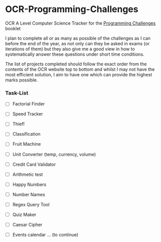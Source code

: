 # OCR-Programming-Challenges
OCR A Level Computer Science
Tracker for the [Programming Challenges](https://www.ocr.org.uk/Images/260930-coding-challenges-booklet.pdf) booklet

I plan to complete all or as many as possible of the challenges as I can before the end of the year, as not only can they be asked in exams (or iterations of them) but they also give me a good view in how to systematically answer these questions under short time conditions.

The list of projects completed should follow the exact order from the contents of the OCR website top to bottom and whilst I may not have the most efficient solution, I aim to have one which can provide the highest marks possible.

### Task-List
- [ ] Factorial Finder
- [ ] Speed Tracker
- [ ] Thief!
- [ ] Classification
- [ ] Fruit Machine
- [ ] Unit Converter (temp, currency, volume)
- [ ] Credit Card Validator
- [ ] Arithmetic test
- [ ] Happy Numbers
- [ ] Number Names
- [ ] Regex Query Tool
- [ ] Quiz Maker
- [ ] Caesar Cipher
- [ ] Events calendar
... (to continue)

